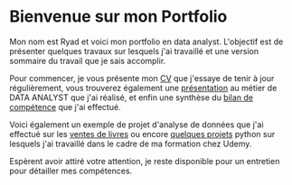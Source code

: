 # Bienvenue sur mon Portfolio

Mon nom est Ryad et voici mon portfolio en data analyst. L'objectif est de présenter quelques travaux sur lesquels j'ai travaillé et une version sommaire du travail que je sais accomplir.

Pour commencer, je vous présente mon [CV](https://drive.google.com/file/d/1YFjwEDhZ-f4GI3sgMyVcdTf31oqxlmtc/view?usp=drive_link) que j'essaye de tenir à jour régulièrement, vous trouverez également une [présentation](/data_analyst.md) au métier de DATA ANALYST que j'ai réalisé, et enfin une synthèse du [bilan de compétence](https://drive.google.com/file/d/1ZuENoRLQTo4Jq1KyeJm_CkONdGz1qTRs/view?usp=drive_link) que j'ai effectué.

Voici également un exemple de projet d'analyse de données que j'ai effectué sur les [ventes de livres](/Project.md) ou encore [quelques projets](/Project_Python) python sur lesquels j'ai travaillé dans le cadre de ma formation chez Udemy.

Espèrent avoir attiré votre attention, je reste disponible pour un entretien pour détailler mes compétences.

